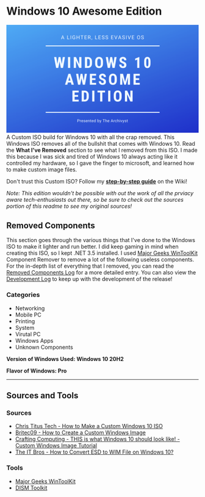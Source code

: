 # Windows 10 Awesome Edition
![Windows 10 Awesome Edition Banner](https://github.com/TheArchyvist/Windows/blob/main/Assests/Windows%2010%20Awesome%20Edition.png)
A Custom ISO build for Windows 10 with all the crap removed. This Windows ISO removes all of the bullshit that comes with Windows 10. Read the **What I've Removed** section to see what I removed from this ISO. I made this because I was sick and tired of Windows 10 always acting like it controlled my hardware, so I gave the finger to microsoft, and learned how to make custom image files.

Don't trust this Custom ISO? Follow my [**step-by-step guide**](https://github.com/TheArchyvist/Windows-10-Awesome-Edition/wiki/Build-Your-Own-Flavor-of-Windows!) on the Wiki!

_Note: This edition wouldn't be possible with out the work of all the prviacy aware tech-enthusiasts out there, so be sure to check out the sources portion of this readme to see my original sources!_

## Removed Components
This section goes through the various things that I've done to the Windows ISO to make it lighter and run better. I did keep gaming in mind when creating this ISO, so I kept .NET 3.5 installed. I used [Major Geeks WinToolKit](https://www.majorgeeks.com/files/details/win_toolkit.html) Component Remover to remove a lot of the following useless components. For the in-depth list of everything that I removed, you can read the [Removed Components Log](https://github.com/TheArchyvist/Windows-10-Awesome-Edition/wiki/Removed-Components-Log) for a more detailed entry. You can also view the [Development Log](https://github.com/TheArchyvist/Windows-10-Awesome-Edition/blob/main/Assests/Development%20Log.md) to keep up with the development of the release!

### Categories
* Networking
* Mobile PC
* Printing
* System
* Virutal PC
* Windows Apps
* Unknown Components


**Version of Windows Used: Windows 10 20H2**

**Flavor of Windows: Pro**


***

## Sources and Tools
### Sources
* [Chris Titus Tech - How to Make a Custom Windows 10 ISO](https://www.youtube.com/watch?v=R6XPff38iSc)
* [Britec09 - How to Create a Custom Windows Image](https://www.youtube.com/watch?v=op6-HWg0gZ4)
* [Crafting Computing - THIS is what Windows 10 should look like! - Custom Windows Image Tutorial](https://www.youtube.com/watch?v=PdKMiFKGQuc)
* [The IT Bros - How to Convert ESD to WIM File on Windows 10?](https://theitbros.com/convert-windows-esd-file-to-windows-wim-file/)

### Tools
* [Major Geeks WinToolKit](https://www.majorgeeks.com/files/details/win_toolkit.html)
* [DISM Toolkit](https://www.win-unattended.de/app.php/dlext/?view=detail&df_id=151&sid=c9149b179127862a1fdbcbf382493c51)
